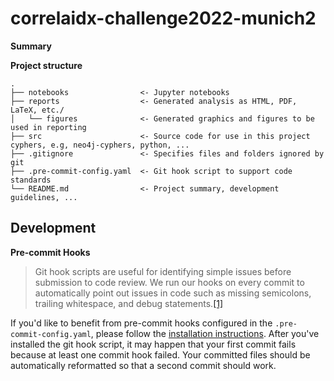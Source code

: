 # correlaidx-challenge2022-munich2

**Summary**

**Project structure**

```
.
├── notebooks                <- Jupyter notebooks
├── reports                  <- Generated analysis as HTML, PDF, LaTeX, etc./
│   └── figures              <- Generated graphics and figures to be used in reporting
├── src                      <- Source code for use in this project cyphers, e.g, neo4j-cyphers, python, ...
├── .gitignore               <- Specifies files and folders ignored by git
├── .pre-commit-config.yaml  <- Git hook script to support code standards
└── README.md                <- Project summary, development guidelines, ...
```

## Development

**Pre-commit Hooks**

>Git hook scripts are useful for identifying simple issues before submission to code review. We run our hooks on every
> commit to automatically point out issues in code such as missing semicolons, trailing whitespace, and debug
> statements.[[1]](https://pre-commit.com/#install)

If you'd like to benefit from pre-commit hooks configured in the `.pre-commit-config.yaml`, please follow the
[installation instructions](https://pre-commit.com/#install). After you've installed the git hook script,
it may happen that your first commit fails because at least one commit hook failed. Your committed files should be
automatically reformatted so that a second commit should work.

